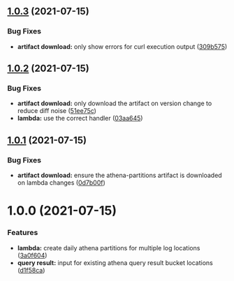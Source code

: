 ## [1.0.3](https://github.com/rokerlabs/terraform-aws-athena-partitions/compare/v1.0.2...v1.0.3) (2021-07-15)


### Bug Fixes

* **artifact download:** only show errors for curl execution output ([309b575](https://github.com/rokerlabs/terraform-aws-athena-partitions/commit/309b5752b90b656eb40fc60ccaeac57013806585))

## [1.0.2](https://github.com/rokerlabs/terraform-aws-athena-partitions/compare/v1.0.1...v1.0.2) (2021-07-15)


### Bug Fixes

* **artifact download:** only download the artifact on version change to reduce diff noise ([51ee75c](https://github.com/rokerlabs/terraform-aws-athena-partitions/commit/51ee75c37650d7a4b75e3dcebf93ce3dd5845816))
* **lambda:** use the correct handler ([03aa645](https://github.com/rokerlabs/terraform-aws-athena-partitions/commit/03aa645dfef3fdac5dea100ba99dd761044cbfc0))

## [1.0.1](https://github.com/rokerlabs/terraform-aws-athena-partitions/compare/v1.0.0...v1.0.1) (2021-07-15)


### Bug Fixes

* **artifact download:** ensure the athena-partitions artifact is downloaded on lambda changes ([0d7b00f](https://github.com/rokerlabs/terraform-aws-athena-partitions/commit/0d7b00f32a5cdce5173dee7791fe989a097114f2))

# 1.0.0 (2021-07-15)


### Features

* **lambda:** create daily athena partitions for multiple log locations ([3a0f604](https://github.com/rokerlabs/terraform-aws-athena-partitions/commit/3a0f60400557b96d497c46f2274dd2aa14e0854f))
* **query result:** input for existing athena query result bucket locations ([d1f58ca](https://github.com/rokerlabs/terraform-aws-athena-partitions/commit/d1f58ca43909949a90c0fc2511529220ae7e6be9))
